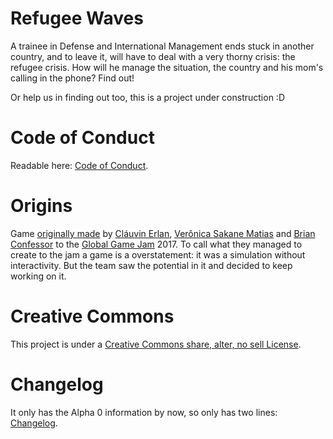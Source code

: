 # Refugee Waves
A trainee in Defense and International Management ends stuck in another country, and to leave it, will have to deal with a very thorny crisis: the refugee crisis. How will he manage the situation, the country and his mom's calling in the phone? Find out!

Or help us in finding out too, this is a project under construction :D

# Code of Conduct
Readable here: [Code of Conduct](https://github.com/Clauvin/RefugeeWaves/blob/master/CODE%20OF%20CONDUCT.md).

# Origins 
Game [originally made](http://globalgamejam.org/2017/games/refugee-waves) by [Cláuvin Erlan](https://github.com/Clauvin), [Verônica Sakane Matias](https://github.com/vsakane) and [Brian Confessor](https://github.com/bconfessor) to the [Global Game Jam](http://globalgamejam.org/) 2017. To call what they managed to create to the jam a game is a overstatement: it was a simulation without interactivity. But the team saw the potential in it and decided to keep working on it.

# Creative Commons 
This project is under a [Creative Commons share, alter, no sell License](http://creativecommons.org/licenses/by-nc-sa/3.0/).

# Changelog
It only has the Alpha 0 information by now, so only has two lines: [Changelog](https://github.com/Clauvin/RefugeeWaves/blob/master/Changelog/Changelog.txt).
